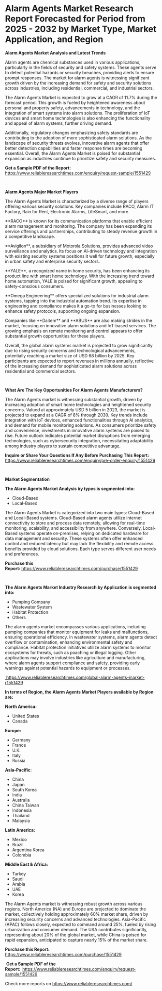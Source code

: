 <p><h1>Alarm Agents Market Research Report Forecasted for Period from 2025 -  2032 by Market Type, Market Application, and Region</h1></p><p><strong>Alarm Agents Market Analysis and Latest Trends</strong></p>
<p><p>Alarm agents are chemical substances used in various applications, particularly in the fields of security and safety systems. These agents serve to detect potential hazards or security breaches, providing alerts to ensure prompt responses. The market for alarm agents is witnessing significant growth driven by the increasing demand for safety and security solutions across industries, including residential, commercial, and industrial sectors.</p><p>The Alarm Agents Market is expected to grow at a CAGR of 11.7% during the forecast period. This growth is fueled by heightened awareness about personal and property safety, advancements in technology, and the integration of smart systems into alarm solutions. The proliferation of IoT devices and smart home technologies is also enhancing the functionality and appeal of alarm systems, further driving demand.</p><p>Additionally, regulatory changes emphasizing safety standards are contributing to the adoption of more sophisticated alarm solutions. As the landscape of security threats evolves, innovative alarm agents that offer better detection capabilities and faster response times are becoming essential. Overall, the Alarm Agents Market is poised for substantial expansion as industries continue to prioritize safety and security measures.</p></p>
<p><strong>Get a Sample PDF of the Report:&nbsp;</strong> <a href="https://www.reliableresearchtimes.com/enquiry/request-sample/1551429?utm_campaign=3548&utm_medium=2&utm_source=Github&utm_content=ia&utm_term=08042025&utm_id=alarm-agents">https://www.reliableresearchtimes.com/enquiry/request-sample/1551429</a></p>
<p>&nbsp;</p>
<p><strong>Alarm Agents Major Market Players</strong></p>
<p><p>The Alarm Agents Market is characterized by a diverse range of players offering various security solutions. Key companies include RACO, Alarm IT Factory, Rain for Rent, Electronic Alarms, LifeSmart, and more. </p><p>**RACO** is known for its communication platforms that enable efficient alarm management and monitoring. The company has been expanding its service offerings and partnerships, contributing to steady revenue growth in a competitive landscape.</p><p>**Avigilon**, a subsidiary of Motorola Solutions, provides advanced video surveillance and analytics. Its focus on AI-driven technology and integration with existing security systems positions it well for future growth, especially in urban safety and enterprise security sectors.</p><p>**YALE**, a recognized name in home security, has been enhancing its product line with smart home technology. With the increasing trend toward home automation, YALE is poised for significant growth, appealing to safety-conscious consumers.</p><p>**Omega Engineering** offers specialized solutions for industrial alarm systems, tapping into the industrial automation trend. Its expertise in engineering and compliance makes it a go-to for businesses looking to enhance safety protocols, supporting ongoing expansion.</p><p>Companies like **Daitem** and **ABUS** are also making strides in the market, focusing on innovative alarm solutions and IoT-based services. The growing emphasis on remote monitoring and control appears to offer substantial growth opportunities for these players.</p><p>Overall, the global alarm systems market is projected to grow significantly due to rising security concerns and technological advancements, potentially reaching a market size of USD 68 billion by 2025. Key participants are expected to report revenues in millions annually, reflective of the increasing demand for sophisticated alarm solutions across residential and commercial sectors.</p></p>
<p>&nbsp;</p>
<p><strong>What Are The Key Opportunities For Alarm Agents Manufacturers?</strong></p>
<p><p>The Alarm Agents market is witnessing substantial growth, driven by increasing adoption of smart home technologies and heightened security concerns. Valued at approximately USD 5 billion in 2023, the market is projected to expand at a CAGR of 8% through 2030. Key trends include integration with IoT devices, enhanced functionalities through AI analytics, and demand for mobile monitoring solutions. As consumers prioritize safety and convenience, investments in innovative alarm systems are poised to rise. Future outlook indicates potential market disruptions from emerging technologies, such as cybersecurity integration, necessitating adaptability among industry players to sustain competitive advantage.</p></p>
<p><strong>Inquire or Share Your Questions If Any Before Purchasing This Report:</strong> <a href="https://www.reliableresearchtimes.com/enquiry/pre-order-enquiry/1551429?utm_campaign=3548&utm_medium=2&utm_source=Github&utm_content=ia&utm_term=08042025&utm_id=alarm-agents">https://www.reliableresearchtimes.com/enquiry/pre-order-enquiry/1551429</a></p>
<p>&nbsp;</p>
<p><strong>Market Segmentation</strong></p>
<p><strong>The Alarm Agents Market Analysis by types is segmented into:</strong></p>
<p><ul><li>Cloud-Based</li><li>Local-Based</li></ul></p>
<p><p>The Alarm Agents Market is categorized into two main types: Cloud-Based and Local-Based systems. Cloud-Based alarm agents utilize internet connectivity to store and process data remotely, allowing for real-time monitoring, scalability, and accessibility from anywhere. Conversely, Local-Based systems operate on-premises, relying on dedicated hardware for data management and security. These systems often offer enhanced control and reduced latency but may lack the flexibility and remote access benefits provided by cloud solutions. Each type serves different user needs and preferences.</p></p>
<p><strong>Purchase this Report:&nbsp;</strong><a href="https://www.reliableresearchtimes.com/purchase/1551429?utm_campaign=3548&utm_medium=2&utm_source=Github&utm_content=ia&utm_term=08042025&utm_id=alarm-agents">https://www.reliableresearchtimes.com/purchase/1551429</a></p>
<p>&nbsp;</p>
<p><strong>The Alarm Agents Market Industry Research by Application is segmented into:</strong></p>
<p><ul><li>Pumping Company</li><li>Wastewater System</li><li>Habitat Protection</li><li>Others</li></ul></p>
<p><p>The alarm agents market encompasses various applications, including pumping companies that monitor equipment for leaks and malfunctions, ensuring operational efficiency. In wastewater systems, alarm agents detect overflow or contamination, enhancing environmental safety and compliance. Habitat protection initiatives utilize alarm systems to monitor ecosystems for threats, such as poaching or illegal logging. Other applications may involve industries like agriculture and manufacturing, where alarm agents support compliance and safety, providing early warnings against potential hazards to equipment or processes.</p></p>
<p><a href="https://www.reliableresearchtimes.com/global-alarm-agents-market-r1551429?utm_campaign=3548&utm_medium=2&utm_source=Github&utm_content=ia&utm_term=08042025&utm_id=alarm-agents">&nbsp;https://www.reliableresearchtimes.com/global-alarm-agents-market-r1551429</a></p>
<p><strong>In terms of Region, the Alarm Agents Market Players available by Region are:</strong></p>
<p>
    <p> <strong> North America: </strong>
        <ul>
            <li>United States</li>
            <li>Canada</li>
        </ul>
        </p> 
    <p> <strong> Europe: </strong>
        <ul>
            <li>Germany</li>
            <li>France</li>
            <li>U.K.</li>
            <li>Italy</li>
            <li>Russia</li>
        </ul>
        </p> 
    <p> <strong> Asia-Pacific: </strong>
        <ul>
            <li>China</li>
            <li>Japan</li>
            <li>South Korea</li>
            <li>India</li>
            <li>Australia</li>
            <li>China Taiwan</li>
            <li>Indonesia</li>
            <li>Thailand</li>
            <li>Malaysia</li>
        </ul>
        </p> 
    <p> <strong> Latin America: </strong>
        <ul>
            <li>Mexico</li>
            <li>Brazil</li>
            <li>Argentina Korea</li>
            <li>Colombia</li>
        </ul>
        </p> 
    <p> <strong> Middle East & Africa: </strong>
        <ul>
            <li>Turkey</li>
            <li>Saudi</li>
            <li>Arabia</li>
            <li>UAE</li>
            <li>Korea</li>
        </ul>
    </p>
    </p>
<p><p>The Alarm Agents market is witnessing robust growth across various regions. North America (NA) and Europe are projected to dominate the market, collectively holding approximately 60% market share, driven by increasing security concerns and advanced technologies. Asia-Pacific (APAC) follows closely, expected to command around 25%, fueled by rising urbanization and consumer demand. The USA contributes significantly, representing about 20% of the global market, while China is poised for rapid expansion, anticipated to capture nearly 15% of the market share.</p></p>
<p><strong>Purchase this Report: </strong><a href="https://www.reliableresearchtimes.com/purchase/1551429?utm_campaign=3548&utm_medium=2&utm_source=Github&utm_content=ia&utm_term=08042025&utm_id=alarm-agents">https://www.reliableresearchtimes.com/purchase/1551429</a></p>
<p>&nbsp;<strong>Get a Sample PDF of the Report:&nbsp;&nbsp;</strong><a href="https://www.reliableresearchtimes.com/enquiry/request-sample/1551429?utm_campaign=3548&utm_medium=2&utm_source=Github&utm_content=ia&utm_term=08042025&utm_id=alarm-agents">https://www.reliableresearchtimes.com/enquiry/request-sample/1551429</a></p>
<p><strong></strong></p>
<p>Check more reports on <a href="https://www.reliableresearchtimes.com/?utm_campaign=3548&utm_medium=2&utm_source=Github&utm_content=ia&utm_term=08042025&utm_id=alarm-agents">https://www.reliableresearchtimes.com/</a></p>